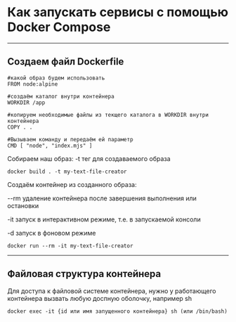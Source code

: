 # Как запускать сервисы с помощью Docker Compose
---

## Создаем файл Dockerfile

```
#какой образ будем использовать
FROM node:alpine

#создаём каталог внутри контейнера
WORKDIR /app 

#копируем необходимые файлы из текщего каталога в WORKDIR внутри контейнера
COPY . .

#Вызываем команду и передаём ей параметр
CMD [ "node", "index.mjs" ]
```

Собираем наш образ:
-t тег для создаваемого образа
```
docker build . -t my-text-file-creator
```

Создаём контейнер из созданного образа:

--rm удаление контейнера после завершения выполнения или остановки

-it запуск в интерактивном режиме, т.е. в запускаемой консоли

-d запуск в фоновом режиме

```
docker run --rm -it my-text-file-creator
```

---

## Файловая структура контейнера

Для доступа к файловой системе контейнера, нужно у работающего контейнера вызвать любую доспную оболочку, например sh

``
docker exec -it {id или имя запущенного контейнера} sh (или /bin/bash)
``